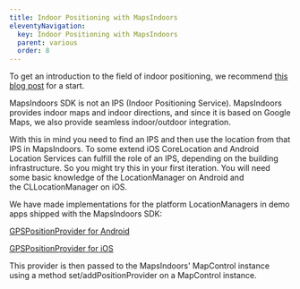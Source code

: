 ```yaml
---
title: Indoor Positioning with MapsIndoors
eleventyNavigation:
  key: Indoor Positioning with MapsIndoors
  parent: various
  order: 8
---
```


To get an introduction to the field of indoor positioning, we recommend [this blog post](https://www.mapspeople.com/blog/mapsindoors/indoor-positioning-101/) for a start.

MapsIndoors SDK is not an IPS (Indoor Positioning Service). MapsIndoors provides indoor maps and indoor directions, and since it is based on Google Maps, we also provide seamless indoor/outdoor integration.

With this in mind you need to find an IPS and then use the location from that IPS in MapsIndoors. To some extend iOS CoreLocation and Android Location Services can fulfill the role of an IPS, depending on the building infrastructure. So you might try this in your first iteration. You will need some basic knowledge of the LocationManager on Android and the CLLocationManager on iOS.

We have made implementations for the platform LocationManagers in demo apps shipped with the MapsIndoors SDK:

[GPSPositionProvider for Android](https://github.com/MapsIndoors/MapsIndoorsAndroid/blob/master/app/src/main/java/com/mapsindoors/stdapp/positionprovider/gps/GoogleAPIPositionProvider.java)

[GPSPositionProvider for iOS](https://github.com/MapsIndoors/MapsIndoorsIOS/tree/master/Example/MIAIOS-SRC/GenericBase/Services/PositionProvider/CoreLocationAkaGPS)

This provider is then passed to the MapsIndoors' MapControl instance using a method set/addPositionProvider on a MapControl instance.
